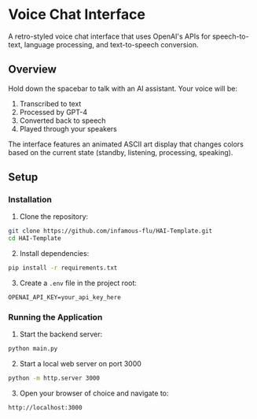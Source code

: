 # Voice Chat Interface

A retro-styled voice chat interface that uses OpenAI's APIs for speech-to-text, language processing, and text-to-speech conversion.

## Overview

Hold down the spacebar to talk with an AI assistant. Your voice will be:
1. Transcribed to text
2. Processed by GPT-4
3. Converted back to speech
4. Played through your speakers

The interface features an animated ASCII art display that changes colors based on the current state (standby, listening, processing, speaking).

## Setup

### Installation
1. Clone the repository:
```bash
git clone https://github.com/infamous-flu/HAI-Template.git
cd HAI-Template
```

2. Install dependencies:
```bash
pip install -r requirements.txt
```

3. Create a `.env` file in the project root:
```
OPENAI_API_KEY=your_api_key_here
```

### Running the Application

1. Start the backend server:
```bash
python main.py
```

2. Start a local web server on port 3000
```bash
python -m http.server 3000
```

3. Open your browser of choice and navigate to:
```
http://localhost:3000
```
